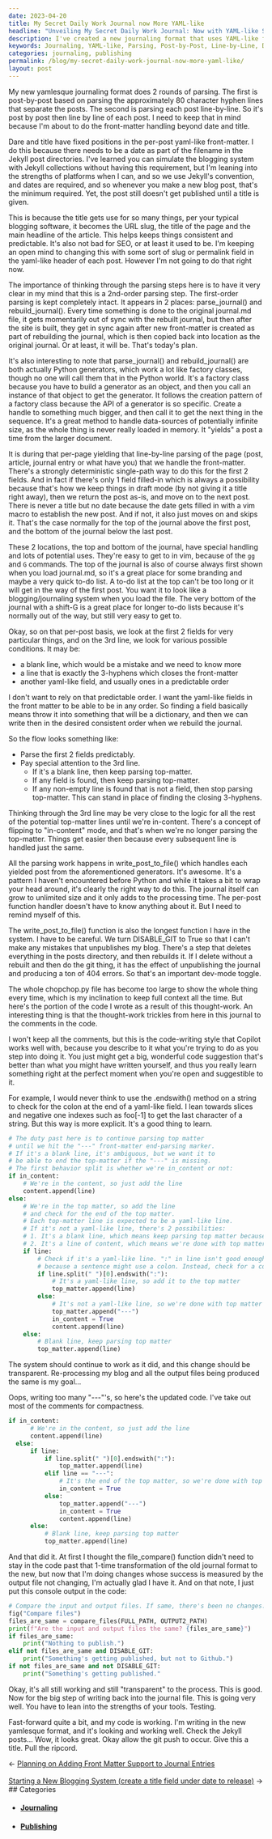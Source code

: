 ```yaml
---
date: 2023-04-20
title: My Secret Daily Work Journal now More YAML-like
headline: "Unveiling My Secret Daily Work Journal: Now with YAML-like Structure!"
description: I've created a new journaling format that uses YAML-like front-matter and a few transformations. I just hit a button, but the 1-page journal.md where I edit all my blog posts at once gets sliced & diced into individual Jekyll-style posts, gets AI suggested headline, meta description and keywords, then rolls it all back into journal.md for further editing, revision and refinement. Come see how!
keywords: Journaling, YAML-like, Parsing, Post-by-Post, Line-by-Line, Date, Title, URL Slug, Front-Matter, 3-Hyphens, Output File, Input File, Comparison Function, Testing, Publishing
categories: journaling, publishing
permalink: /blog/my-secret-daily-work-journal-now-more-yaml-like/
layout: post
---
```



My new yamlesque journaling format does 2 rounds of parsing. The first is
post-by-post based on parsing the approximately 80 character hyphen lines that
separate the posts. The second is parsing each post line-by-line. So it's post
by post then line by line of each post. I need to keep that in mind because I'm
about to do the front-matter handling beyond date and title.

Dare and title have fixed positions in the per-post yaml-like front-matter. I
do this because there needs to be a date as part of the filename in the Jekyll
post directories. I've learned you can simulate the blogging system with Jekyll
collections without having this requirement, but I'm leaning into the strengths
of platforms when I can, and so we use Jekyll's convention, and dates are
required, and so whenever you make a new blog post, that's the minimum
required. Yet, the post still doesn't get published until a title is given.

This is because the title gets use for so many things, per your typical
blogging software, it becomes the URL slug, the title of the page and the main
headline of the article. This helps keeps things consistent and predictable.
It's also not bad for SEO, or at least it used to be. I'm keeping an open mind
to changing this with some sort of slug or permalink field in the yaml-like
header of each post. However I'm not going to do that right now.

The importance of thinking through the parsing steps here is to have it very
clear in my mind that this is a 2nd-order parsing step. The first-order parsing
is kept completely intact. It appears in 2 places: parse_journal() and
rebuild_journal(). Every time something is done to the original journal.md
file, it gets momentarily out of sync with the rebuilt journal, but then after
the site is built, they get in sync again after new front-matter is created as
part of rebuilding the journal, which is then copied back into location as the
original journal. Or at least, it will be. That's today's plan.

It's also interesting to note that parse_journal() and rebuild_journal() are
both actually Python generators, which work a lot like factory classes, though
no one will call them that in the Python world. It's a factory class because
you have to build a generator as an object, and then you call an instance of
that object to get the generator. It follows the creation pattern of a factory
class because the API of a generator is so specific. Create a handle to
something much bigger, and then call it to get the next thing in the sequence.
It's a great method to handle data-sources of potentially infinite size, as the
whole thing is never really loaded in memory. It "yields" a post a time from
the larger document.

It is during that per-page yielding that line-by-line parsing of the page
(post, article, journal entry or what have you) that we handle the
front-matter. There's a strongly deterministic single-path way to do this for
the first 2 fields. And in fact if there's only 1 field filled-in which is
always a possibility because that's how we keep things in draft mode (by not
giving it a title right away), then we return the post as-is, and move on to
the next post. There is never a title but no date because the date gets filled
in with a vim macro to establish the new post. And if not, it also just moves
on and skips it. That's the case normally for the top of the journal above the
first post, and the bottom of the journal below the last post.

These 2 locations, the top and bottom of the journal, have special handling and
lots of potential uses. They're easy to get to in vim, because of the `gg` and
`G` commands. The top of the journal is also of course always first shown when
you load journal.md, so it's a great place for some branding and maybe a very
quick to-do list. A to-do list at the top can't be too long or it will get in
the way of the first post. You want it to look like a blogging/journaling
system when you load the file. The very bottom of the journal with a shift-G is
a great place for longer to-do lists because it's normally out of the way, but
still very easy to get to.

Okay, so on that per-post basis, we look at the first 2 fields for very
particular things, and on the 3rd line, we look for various possible
conditions. It may be:

- a blank line, which would be a mistake and we need to know more
- a line that is exactly the 3-hyphens which closes the front-matter
- another yaml-like field, and usually ones in a predictable order

I don't want to rely on that predictable order. I want the yaml-like fields in
the front matter to be able to be in any order. So finding a field basically
means throw it into something that will be a dictionary, and then we can write
then in the desired consistent order when we rebuild the journal.

So the flow looks something like:

- Parse the first 2 fields predictably.
- Pay special attention to the 3rd line.
  - If it's a blank line, then keep parsing top-matter.
  - If any field is found, then keep parsing top-matter.
  - If any non-empty line is found that is not a field, then stop parsing
    top-matter. This can stand in place of finding the closing 3-hyphens.

Thinking through the 3rd line may be very close to the logic for all the rest
of the potential top-matter lines until we're in-content. There's a concept of
flipping to "in-content" mode, and that's when we're no longer parsing the
top-matter. Things get easier then because every subsequent line is handled
just the same.

All the parsing work happens in write_post_to_file() which handles each yielded
post from the aforementioned generators. It's awesome. It's a pattern I haven't
encountered before Python and while it takes a bit to wrap your head around,
it's clearly the right way to do this. The journal itself can grow to unlimited
size and it only adds to the processing time. The per-post function handler
doesn't have to know anything about it. But I need to remind myself of this.

The write_post_to_file() function is also the longest function I have in the
system. I have to be careful. We turn DISABLE_GIT to True so that I can't make
any mistakes that unpublishes my blog. There's a step that deletes everything
in the posts directory, and then rebuilds it. If I delete without a rebuilt and
then do the git thing, it has the effect of unpublishing the journal and
producing a ton of 404 errors. So that's an important dev-mode toggle.

The whole chopchop.py file has become too large to show the whole thing every
time, which is my inclination to keep full context all the time. But here's the
portion of the code I wrote as a result of this thought-work. An interesting
thing is that the thought-work trickles from here in this journal to the
comments in the code.

I won't keep all the comments, but this is the code-writing style that Copilot
works well with, because you describe to it what you're trying to do as you
step into doing it. You just might get a big, wonderful code suggestion that's
better than what you might have written yourself, and thus you really learn
something right at the perfect moment when you're open and suggestible to it.

For example, I would never think to use the .endswith() method on a string to
check for the colon at the end of a yaml-like field. I lean towards slices and
negative one indexes such as foo[-1] to get the last character of a string. But
this way is more explicit. It's a good thing to learn.

```python
# The duty past here is to continue parsing top matter
# until we hit the "---" front-matter end-parsing marker.
# If it's a blank line, it's ambiguous, but we want it to
# be able to end the top-matter if the "---" is missing.
# The first behavior split is whether we're in_content or not:
if in_content:
    # We're in the content, so just add the line
    content.append(line)
else:
    # We're in the top matter, so add the line
    # and check for the end of the top matter.
    # Each top-matter line is expected to be a yaml-like line.
    # If it's not a yaml-like line, there's 2 possibilities:
    # 1. It's a blank line, which means keep parsing top matter because a field might come next.
    # 2. It's a line of content, which means we're done with top matter.
    if line:
        # Check if it's a yaml-like line. ":" in line isn't good enough
        # because a sentence might use a colon. Instead, check for a colon at the end of the first word.
        if line.split(" ")[0].endswith(":"):
            # It's a yaml-like line, so add it to the top matter
            top_matter.append(line)
        else:
            # It's not a yaml-like line, so we're done with top matter
            top_matter.append("---")
            in_content = True
            content.append(line)
    else:
        # Blank line, keep parsing top matter
        top_matter.append(line)
```

The system should continue to work as it did, and this change should be
transparent. Re-processing my blog and all the output files being produced
the same is my goal...

Oops, writing too many "---"'s, so here's the updated code. I've take out most
of the comments for compactness.

```python
if in_content:
      # We're in the content, so just add the line
      content.append(line)
  else:
      if line:
          if line.split(" ")[0].endswith(":"):
              top_matter.append(line)
          elif line == "---":
              # It's the end of the top matter, so we're done with top matter
              in_content = True
          else:
              top_matter.append("---")
              in_content = True
              content.append(line)
      else:
          # Blank line, keep parsing top matter
          top_matter.append(line)
```

And that did it. At first I thought the file_compare() function didn't need to
stay in the code past that 1-time transformation of the old journal format to
the new, but now that I'm doing changes whose success is measured by the
output file not changing, I'm actually glad I have it. And on that note, I just
put this console output in the code:

```python
# Compare the input and output files. If same, there's been no changes.
fig("Compare files")
files_are_same = compare_files(FULL_PATH, OUTPUT2_PATH)
print(f"Are the input and output files the same? {files_are_same}")
if files_are_same:
    print("Nothing to publish.")
elif not files_are_same and DISABLE_GIT:
    print("Something's getting published, but not to Github.")
if not files_are_same and not DISABLE_GIT:
    print("Something's getting published."
```

Okay, it's all still working and still "transparent" to the process. This is
good. Now for the big step of writing back into the journal file. This is going
very well. You have to lean into the strengths of your tools. Testing.

Fast-forward quite a bit, and my code is working. I'm writing in the new
yamlesque format, and it's looking and working well. Check the Jekyll posts...
Wow, it looks great. Okay allow the git push to occur. Give this a title. Pull
the ripcord.


<div class="arrow-links"><div class="post-nav-prev"><span class="arrow">&larr;&nbsp;</span><a href="/blog/planning-on-adding-front-matter-support-to-journal-entries/">Planning on Adding Front Matter Support to Journal Entries</a></div> &nbsp; <div class="post-nav-next"><a href="/blog/starting-a-new-blogging-system-create-a-title-field-under-date-to-release/">Starting a New Blogging System (create a title field under date to release)</a><span class="arrow">&nbsp;&rarr;</span></div></div>
## Categories

<ul>
<li><h4><a href='/journaling/'>Journaling</a></h4></li>
<li><h4><a href='/publishing/'>Publishing</a></h4></li></ul>